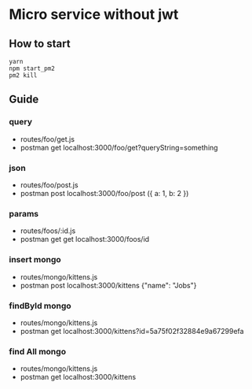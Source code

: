# Micro service without jwt
## How to start
```
yarn
npm start_pm2
pm2 kill
```
## Guide
### query
- routes/foo/get.js
- postman get localhost:3000/foo/get?queryString=something
### json
- routes/foo/post.js
- postman post localhost:3000/foo/post ({ a: 1, b: 2 })
### params
- routes/foos/:id.js
- postman get get localhost:3000/foos/id

### insert mongo
- routes/mongo/kittens.js
- postman post localhost:3000/kittens {"name": "Jobs"}

### findById mongo
- routes/mongo/kittens.js
- postman get localhost:3000/kittens?id=5a75f02f32884e9a67299efa

### find All mongo
- routes/mongo/kittens.js
- postman get localhost:3000/kittens
